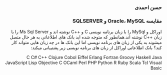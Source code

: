 <h3 dir="rtl">حسن احمدی</h3>

<h3 dir="rtl">مقایسه Oracle، MySQL و SQLSERVER</h3>

<p dir="rtl">اوراکل و MySql را با زبان برنامه نویسی C و ++C نوشته اند و Ms Sql Server را با زبان ++C نوشته اند.همانطور که متوجه شده اید بانک های اطلاعاتی به هر حال متصل میشوند به یکی از زبان های برنامه نویسی اما این بانک ها در چه زبان هایی متواند کار کند؟ بانک اطلاعاتی اوراکل از زبان های برنامه نویسی زیر پشتیبانی میکند:</p>
<p  dir="rtl">
  C
C#
C++
Clojure
Cobol
Eiffel
Erlang
Fortran
Groovy
Haskell
Java
JavaScript
Lisp
Objective C
OCaml
Perl
PHP
Python
R
Ruby
Scala
Tcl
Visual Basic
</p>
